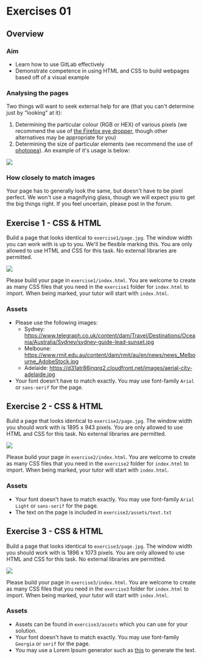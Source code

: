 # Exercises 01

## Overview

### Aim

* Learn how to use GitLab effectively
* Demonstrate competence in using HTML and CSS to build webpages based off of a visual example

### Analysing the pages

Two things will want to seek external help for are (that you can't determine just by "looking" at it):
1) Determining the particular colour (RGB or HEX) of various pixels (we recommend the use of [the Firefox eye dropper](https://developer.mozilla.org/en-US/docs/Tools/Eyedropper), though other alternatives may be appropriate for you)
2) Determining the size of particular elements (we recommend the use of [photopea](https://www.photopea.com/)). An example of it's usage is below:

![](./help/photopea.png)

### How closely to match images

Your page has to generally look the same, but doesn't have to be pixel perfect. We won't use a magnifying glass, though we will expect you to get the big things right. If you feel uncertain, please post in the forum.

## Exercise 1 - CSS & HTML

Build a page that looks identical to `exercise1/page.jpg`. The window width you can work with is up to you. We'll be flexible marking this. You are only allowed to use HTML and CSS for this task. No external libraries are permitted.

![](./exercise1/page.jpg)

Please build your page in `exercise1/index.html`. You are welcome to create as many CSS files that you need in the `exercise1` folder for `index.html` to import. When being marked, your tutor will start with `index.html`.

### Assets

* Please use the following images:
    * Sydney: https://www.telegraph.co.uk/content/dam/Travel/Destinations/Oceania/Australia/Sydney/sydney-guide-lead-sunset.jpg
    * Melboune: https://www.rmit.edu.au/content/dam/rmit/au/en/news/news_Melbourne_AdobeStock.jpg
    * Adelaide: https://d31atr86jnqrq2.cloudfront.net/images/aerial-city-adelaide.jpg
* Your font doesn't have to match exactly. You may use font-family `Arial` or `sans-serif` for the page.

## Exercise 2 - CSS & HTML

Build a page that looks identical to `exercise2/page.jpg`. The window width you should work with is 1895 x 943 pixels. You are only allowed to use HTML and CSS for this task. No external libraries are permitted.

![](./exercise2/page.jpg)

Please build your page in `exercise2/index.html`. You are welcome to create as many CSS files that you need in the `exercise2` folder for `index.html` to import. When being marked, your tutor will start with `index.html`.

### Assets

* Your font doesn't have to match exactly. You may use font-family `Arial Light` or `sans-serif` for the page.
* The text on the page is included in `exercise2/assets/text.txt`

## Exercise 3 - CSS & HTML

Build a page that looks identical to `exercise3/page.jpg`. The window width you should work with is 1896 x 1073 pixels. You are only allowed to use HTML and CSS for this task. No external libraries are permitted.

![](./exercise3/page.jpg)

Please build your page in `exercise3/index.html`. You are welcome to create as many CSS files that you need in the `exercise3` folder for `index.html` to import. When being marked, your tutor will start with `index.html`.

### Assets

* Assets can be found in `exercise3/assets` which you can use for your solution.
* Your font doesn't have to match exactly. You may use font-family `Georgia` or `serif` for the page.
* You may use a Lorem Ipsum generator such as [this](https://www.lipsum.com/) to generate the text.
